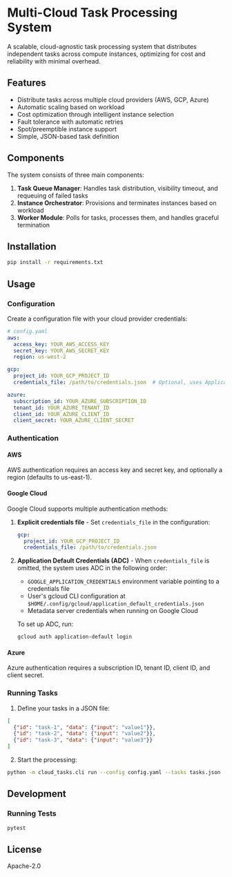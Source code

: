 # Multi-Cloud Task Processing System

A scalable, cloud-agnostic task processing system that distributes independent tasks across compute instances, optimizing for cost and reliability with minimal overhead.

## Features

- Distribute tasks across multiple cloud providers (AWS, GCP, Azure)
- Automatic scaling based on workload
- Cost optimization through intelligent instance selection
- Fault tolerance with automatic retries
- Spot/preemptible instance support
- Simple, JSON-based task definition

## Components

The system consists of three main components:

1. **Task Queue Manager**: Handles task distribution, visibility timeout, and requeuing of failed tasks
2. **Instance Orchestrator**: Provisions and terminates instances based on workload
3. **Worker Module**: Polls for tasks, processes them, and handles graceful termination

## Installation

```bash
pip install -r requirements.txt
```

## Usage

### Configuration

Create a configuration file with your cloud provider credentials:

```yaml
# config.yaml
aws:
  access_key: YOUR_AWS_ACCESS_KEY
  secret_key: YOUR_AWS_SECRET_KEY
  region: us-west-2

gcp:
  project_id: YOUR_GCP_PROJECT_ID
  credentials_file: /path/to/credentials.json  # Optional, uses Application Default Credentials if omitted

azure:
  subscription_id: YOUR_AZURE_SUBSCRIPTION_ID
  tenant_id: YOUR_AZURE_TENANT_ID
  client_id: YOUR_AZURE_CLIENT_ID
  client_secret: YOUR_AZURE_CLIENT_SECRET
```

### Authentication

#### AWS
AWS authentication requires an access key and secret key, and optionally a region (defaults to us-east-1).

#### Google Cloud
Google Cloud supports multiple authentication methods:

1. **Explicit credentials file** - Set `credentials_file` in the configuration:
   ```yaml
   gcp:
     project_id: YOUR_GCP_PROJECT_ID
     credentials_file: /path/to/credentials.json
   ```

2. **Application Default Credentials (ADC)** - When `credentials_file` is omitted, the system uses ADC in the following order:
   - `GOOGLE_APPLICATION_CREDENTIALS` environment variable pointing to a credentials file
   - User's gcloud CLI configuration at `$HOME/.config/gcloud/application_default_credentials.json`
   - Metadata server credentials when running on Google Cloud

   To set up ADC, run:
   ```bash
   gcloud auth application-default login
   ```

#### Azure
Azure authentication requires a subscription ID, tenant ID, client ID, and client secret.

### Running Tasks

1. Define your tasks in a JSON file:

```json
[
  {"id": "task-1", "data": {"input": "value1"}},
  {"id": "task-2", "data": {"input": "value2"}},
  {"id": "task-3", "data": {"input": "value3"}}
]
```

2. Start the processing:

```bash
python -m cloud_tasks.cli run --config config.yaml --tasks tasks.json --worker-repo https://github.com/your-org/worker-code.git --max-instances 10
```

## Development

### Running Tests

```bash
pytest
```

## License

Apache-2.0
